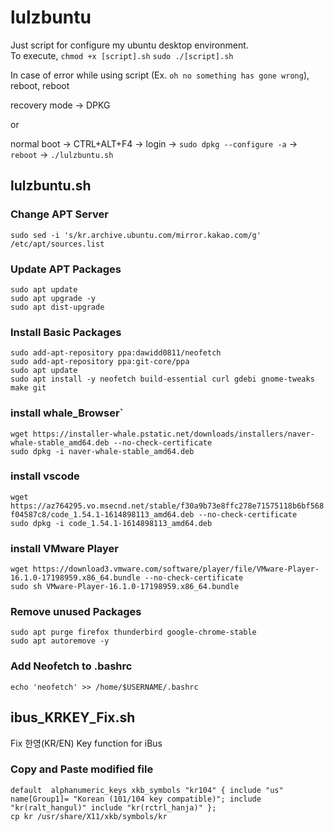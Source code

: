 # lulzbuntu
Just script for configure my ubuntu desktop environment.  
To execute, `chmod +x [script].sh` `sudo ./[script].sh`

In case of error while using script (Ex. `oh no something has gone wrong`), reboot, reboot

recovery mode -> DPKG

or 

normal boot -> CTRL+ALT+F4 -> login -> `sudo dpkg --configure -a` -> `reboot` -> `./lulzbuntu.sh` 

## lulzbuntu.sh
### Change APT Server
`sudo sed -i 's/kr.archive.ubuntu.com/mirror.kakao.com/g' /etc/apt/sources.list`

### Update APT Packages
`sudo apt update`  
`sudo apt upgrade -y`  
`sudo apt dist-upgrade`

### Install Basic Packages
`sudo add-apt-repository ppa:dawidd0811/neofetch`   
`sudo add-apt-repository ppa:git-core/ppa`   
`sudo apt update`   
`sudo apt install -y neofetch build-essential curl gdebi gnome-tweaks make git`   

### install whale_Browser`
`wget https://installer-whale.pstatic.net/downloads/installers/naver-whale-stable_amd64.deb --no-check-certificate`   
`sudo dpkg -i naver-whale-stable_amd64.deb` 

### install vscode
`wget https://az764295.vo.msecnd.net/stable/f30a9b73e8ffc278e71575118b6bf568f04587c8/code_1.54.1-1614898113_amd64.deb --no-check-certificate`   
`sudo dpkg -i code_1.54.1-1614898113_amd64.deb` 

### install VMware Player
`wget https://download3.vmware.com/software/player/file/VMware-Player-16.1.0-17198959.x86_64.bundle --no-check-certificate`   
`sudo sh VMware-Player-16.1.0-17198959.x86_64.bundle` 

### Remove unused Packages
`sudo apt purge firefox thunderbird google-chrome-stable`   
`sudo apt autoremove -y`

### Add Neofetch to .bashrc
`echo 'neofetch' >> /home/$USERNAME/.bashrc`

## ibus_KRKEY_Fix.sh
Fix 한영(KR/EN) Key function for iBus
### Copy and Paste modified file
`default  alphanumeric_keys
xkb_symbols "kr104" {
    include "us"
    name[Group1]= "Korean (101/104 key compatible)";
    include "kr(ralt_hangul)"
    include "kr(rctrl_hanja)"
};`     
`cp kr /usr/share/X11/xkb/symbols/kr`
